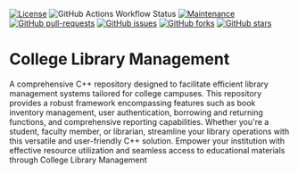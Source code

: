 [![License](https://img.shields.io/badge/License-Apache_2.0-blue.svg)](https://img.shields.io/github/license/gvatsal60/clg-lib-mgmt)
![GitHub Actions Workflow Status](https://img.shields.io/github/actions/workflow/status/gvatsal60/clg-lib-mgmt/build.yml)
[![Maintenance](https://img.shields.io/badge/Maintained%3F-Yes-green.svg)](https://GitHub.com/gvatsal60/clg-lib-mgmt/graphs/commit-activity)
[![GitHub pull-requests](https://img.shields.io/github/issues-pr/gvatsal60/clg-lib-mgmt.svg)](https://GitHub.com/gvatsal60/clg-lib-mgmt/pull/)
[![GitHub issues](https://img.shields.io/github/issues/gvatsal60/clg-lib-mgmt.svg)](https://GitHub.com/gvatsal60/clg-lib-mgmt/issues/)
[![GitHub forks](https://img.shields.io/github/forks/gvatsal60/clg-lib-mgmt.svg)](https://GitHub.com/gvatsal60/clg-lib-mgmt/network/)
[![GitHub stars](https://img.shields.io/github/stars/gvatsal60/clg-lib-mgmt.svg)](https://GitHub.com/gvatsal60/clg-lib-mgmt/stargazers)


# College Library Management
A comprehensive C++ repository designed to facilitate efficient library management systems tailored for college campuses. This repository provides a robust framework encompassing features such as book inventory management, user authentication, borrowing and returning functions, and comprehensive reporting capabilities. Whether you're a student, faculty member, or librarian, streamline your library operations with this versatile and user-friendly C++ solution. Empower your institution with effective resource utilization and seamless access to educational materials through College Library Management
